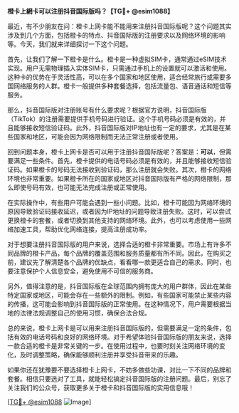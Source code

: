 **橙卡上網卡可以注册抖音国际版吗？【TG💪+ @esim1088】**

最近，有不少朋友在问：橙卡上网卡能不能用来注册抖音国际版呢？这个问题其实涉及到几个方面，包括橙卡的特点、抖音国际版的注册要求以及网络环境的影响等。今天，我们就来详细探讨一下这个问题。

首先，让我们了解一下橙卡是什么。橙卡是一种虚拟SIM卡，通常通过eSIM技术实现。用户无需物理插入实体SIM卡，只需通过手机上的设置就可以激活和使用。这种卡的优势在于灵活性高，可以在多个国家和地区使用，适合经常旅行或需要多国网络服务的人群。橙卡一般提供多种套餐选择，包括流量包、语音通话和短信等服务。

那么，抖音国际版对注册账号有什么要求呢？根据官方说明，抖音国际版（TikTok）的注册需要提供手机号码进行验证。这个手机号码必须是有效的，并且能够接收短信验证码。此外，抖音国际版对IP地址也有一定的要求，尤其是在某些国家和地区，可能会因为网络限制而无法正常注册或者使用。

回到问题本身，橙卡上网卡是否可以用于注册抖音国际版呢？答案是：**可以**，但需要满足一些条件。首先，橙卡提供的电话号码必须是有效的，并且能够接收短信验证码。如果橙卡的号码无法接收到验证码，那么注册就会失败。其次，橙卡的网络环境也非常重要。如果橙卡所在的国家或地区对抖音国际版有严格的网络限制，那么即使号码有效，也可能无法完成注册或正常使用。

在实际操作中，有些用户可能会遇到一些小问题。比如，橙卡可能因为网络环境的原因导致验证码接收延迟，或者因为IP地址的问题导致注册失败。这时，可以尝试更换橙卡的套餐，或者切换到其他支持的网络环境。此外，也可以考虑使用一些网络加速工具，帮助优化网络连接，提高注册成功率。

对于想要注册抖音国际版的用户来说，选择合适的橙卡非常重要。市场上有许多不同品牌的橙卡产品，每个品牌的覆盖范围和服务质量都有所不同。因此，在购买之前，建议先了解清楚各个品牌的优缺点，看看哪一款更适合自己的需求。同时，也要注意保护个人信息安全，避免使用不可信的服务商。

另外，值得注意的是，抖音国际版在全球范围内拥有庞大的用户群体，因此在某些特定国家或地区，可能会存在一些额外的限制。例如，有些国家可能禁止某些内容的传播，这可能会影响到抖音国际版的正常使用。在这种情况下，用户需要根据当地的法律法规调整自己的使用习惯，确保合法合规。

总的来说，橙卡上网卡是可以用来注册抖音国际版的，但需要满足一定的条件，包括有效的电话号码和良好的网络环境。对于希望体验抖音国际版的朋友来说，选择一款合适的橙卡是非常关键的一步。在使用过程中，也要时刻关注网络环境的变化，及时调整策略，确保能够顺利注册并享受抖音带来的乐趣。

如果你还在犹豫要不要选择橙卡上网卡，不妨多做些功课，对比一下不同的品牌和套餐。相信只要选对了工具，就能轻松搞定抖音国际版的注册问题。最后，别忘了关注我们的公众号，获取更多关于橙卡和抖音国际版的实用信息哦！

[[TG💪+ @esim1088](https://t.me/s/esim1088) ![Image](https://i.postimg.cc/4NQfJmqS/Snipaste-2025-05-13-00-14-12.png)]